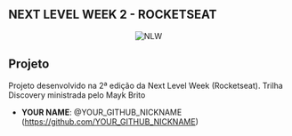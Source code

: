 
 
## NEXT LEVEL WEEK 2 - ROCKETSEAT

<p align="center">
 <img  src="https://camo.githubusercontent.com/e374677bcea8e624fe954b1bf81348f9bb4390df/68747470733a2f2f696b2e696d6167656b69742e696f2f6361706974616f2f50726f6666792f6e6c77325f366437507 66c485a352e737667" alt="NLW">
</p>


 
## Projeto 
 
Projeto desenvolvido na 2ª edição da Next Level Week (Rocketseat). Trilha Discovery ministrada pelo Mayk Brito
 

 
* **YOUR NAME**: @YOUR_GITHUB_NICKNAME (https://github.com/YOUR_GITHUB_NICKNAME)

